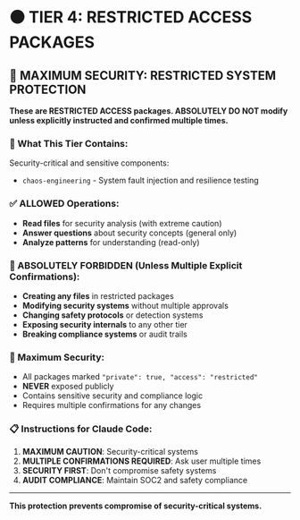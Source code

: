# ⚫ TIER 4: RESTRICTED ACCESS PACKAGES

## 🚨 MAXIMUM SECURITY: RESTRICTED SYSTEM PROTECTION

**These are RESTRICTED ACCESS packages. ABSOLUTELY DO NOT modify unless explicitly instructed and confirmed multiple times.**

### 🎯 What This Tier Contains:
Security-critical and sensitive components:
- `chaos-engineering` - System fault injection and resilience testing

### ✅ ALLOWED Operations:
- **Read files** for security analysis (with extreme caution)
- **Answer questions** about security concepts (general only)
- **Analyze patterns** for understanding (read-only)

### 🚫 ABSOLUTELY FORBIDDEN (Unless Multiple Explicit Confirmations):
- **Creating any files** in restricted packages
- **Modifying security systems** without multiple approvals
- **Changing safety protocols** or detection systems
- **Exposing security internals** to any other tier
- **Breaking compliance systems** or audit trails

### 🔐 Maximum Security:
- All packages marked `"private": true, "access": "restricted"`
- **NEVER** exposed publicly
- Contains sensitive security and compliance logic
- Requires multiple confirmations for any changes

### 📋 Instructions for Claude Code:
1. **MAXIMUM CAUTION**: Security-critical systems
2. **MULTIPLE CONFIRMATIONS REQUIRED**: Ask user multiple times
3. **SECURITY FIRST**: Don't compromise safety systems
4. **AUDIT COMPLIANCE**: Maintain SOC2 and safety compliance

---
**This protection prevents compromise of security-critical systems.**